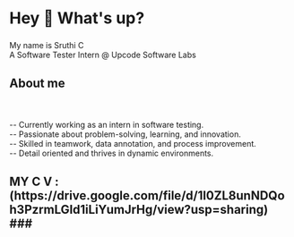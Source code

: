 <h1 align="left">Hey 👋 What's up?</h1>

###

<p align="left">My name is Sruthi C<br>A Software Tester Intern @ Upcode Software Labs</p>

###

<h2 align="left">About me</h2>

###

<br clear="both">

<p align="left">-- Currently working as an intern in software testing.<br>-- Passionate about problem-solving, learning, and innovation.  <br>-- Skilled in teamwork, data annotation, and process improvement.  <br>-- Detail oriented and thrives in dynamic environments.</p>

###

<h2 align="left">MY C V : (https://drive.google.com/file/d/1I0ZL8unNDQoh3PzrmLGId1iLiYumJrHg/view?usp=sharing)
###

<div align="left">
</div>

###
